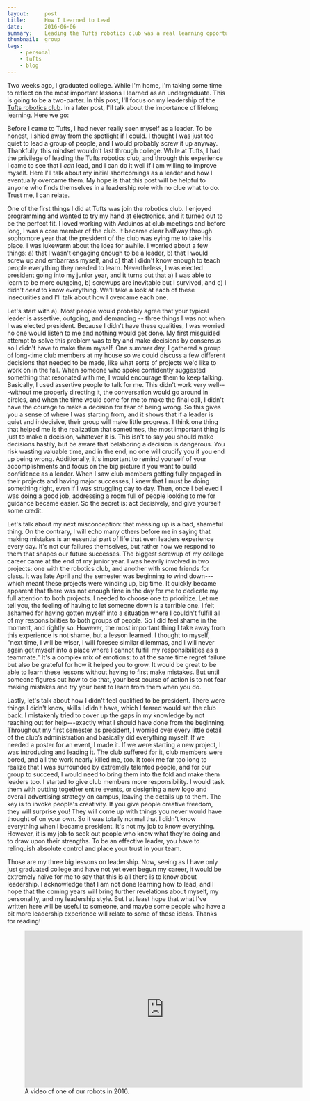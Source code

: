 ```yaml
---
layout:     post
title:      How I Learned to Lead
date:       2016-06-06
summary:    Leading the Tufts robotics club was a real learning opportunity. 
thumbnail:  group
tags:
    - personal
    - tufts
    - blog
---
```


Two weeks ago, I graduated college. While I'm home, I'm taking some time to reflect on the most important lessons I learned as an undergraduate. This is going to be a two-parter. In this post, I'll focus on my leadership of the [Tufts robotics club](http://tuftsroboticsclub.com). In a later post, I'll talk about the importance of lifelong learning. Here we go:

Before I came to Tufts, I had never really seen myself as a leader. To be honest, I shied away from the spotlight if I could. I thought I was just too quiet to lead a group of people, and I would probably screw it up anyway. Thankfully, this mindset wouldn't last through college. While at Tufts, I had the privilege of leading the Tufts robotics club, and through this experience I came to see that I *can* lead, and I can do it well if I am willing to improve myself. Here I'll talk
about my initial shortcomings as a leader and how I eventually overcame them. My hope is that this post will be helpful to anyone who finds themselves in a leadership role with no clue what to do. Trust me, I can relate.

One of the first things I did at Tufts was join the robotics club. I enjoyed programming and wanted to try my hand at electronics, and it turned out to be the perfect fit. I loved working with Arduinos at club meetings and before long, I was a core member of the club. It became clear halfway through sophomore year that the president of the club was eying me to take his place. I was lukewarm about the idea for awhile. I worried about a few things: a) that I wasn't engaging enough to be a leader, b) that I would screw up and embarrass myself, and c) that I didn't know enough to teach people everything they needed to learn. Nevertheless, I was elected president going into my junior year, and it turns out that a) I was able to learn to be more outgoing, b) screwups are inevitable but I survived, and c) I didn't *need* to know everything. We'll take a look at each of these insecurities and I'll talk about how I overcame each one.

Let's start with a). Most people would probably agree that your typical leader is assertive, outgoing, and demanding -- three things I was not when I was elected president. Because I didn't have these qualities, I was worried no one would listen to me and nothing would get done. My first misguided attempt to solve this problem was to try and make decisions by consensus so I didn't have to make them myself. One summer day, I gathered a group of long-time club members at
my house so we could discuss a few different decisions that needed to be made, like what sorts of projects we'd like to work on in the fall. When someone who spoke confidently suggested something that resonated with me, I would encourage them to keep talking. Basically, I used assertive people to talk for me. This didn't work very well---without me properly directing it, the conversation would go around in circles, and when the time would come for me to make the final call, I didn't have the courage to make a decision for fear of being wrong. So this gives you a sense of where I was starting from, and it shows that if a leader is quiet and indecisive, their group will make little progress.  I think one thing that helped me is the realization that sometimes, the most important thing is just to make a decision, whatever it is. This isn't to say you should make decisions hastily, but be aware that belaboring a decision is dangerous. You risk wasting valuable time, and in the end, no one will crucify you if you
end up being wrong. Additionally, it's important to remind yourself of your accomplishments and focus on the big picture if you want to build confidence as a leader. When I saw club members getting fully engaged in their projects and having major successes, I knew that I must be doing something right, even if I was struggling day to day. Then, once I believed I was doing a good job, addressing a room full of people looking to me for guidance became easier. So the secret is: act decisively, and give yourself some credit.

Let's talk about my next misconception: that messing up is a bad, shameful thing. On the contrary, I will echo many others before me in saying that making mistakes is an essential part of life that even leaders experience every day. It's not our failures themselves, but rather how we respond to them that shapes our future successes. The biggest screwup of my college career came at the end of my junior year. I was heavily involved in two projects: one with the
robotics club, and another with some friends for class. It was late April and the semester was beginning to wind down---which meant these projects were winding up, big time. It quickly became apparent that there was not enough time in the day for me to dedicate my full attention to both projects. I needed to choose one to prioritize. Let me tell you, the feeling of having to let someone down is a terrible one. I felt ashamed for having gotten myself into a situation where I couldn't fulfill all of
my responsibilities to both groups of people. So I did feel shame in the moment, and rightly so. However, the most important thing I take away from this experience is not shame, but a lesson learned. I thought to myself, "next time, I will be wiser, I will foresee similar dilemmas, and I will never again get myself into a place where I cannot fulfill my responsibilities as a teammate." It's a complex mix of emotions: to at the same time regret failure but also be
grateful for how it helped you to grow. It would be great to be able to learn these lessons without having to first make mistakes. But until someone figures out how to do that, your best course of action is to not fear making mistakes and try your best to learn from them when you do.

Lastly, let's talk about how I didn't feel qualified to be president. There were things I didn't know, skills I didn't have, which I feared would set the club back. I mistakenly tried to cover up the gaps in my knowledge by not reaching out for help---exactly what I should have done from the beginning. Throughout my first semester as president, I worried over every little detail of the club’s administration and basically did everything myself. If we needed a poster for an event, I made it. If
we were starting a new project, I was introducing and leading it. The club suffered for it, club members were bored, and all the work nearly killed me, too. It took me far too long to realize that I was surrounded by extremely talented people, and for our group to succeed, I would need to bring them into the fold and make them leaders too. I started to give club members more responsibility. I would task them with putting together entire events,
or designing a new logo and overall advertising strategy on campus, leaving the details up to them. The key is to invoke people's creativity. If you give people creative freedom, they will surprise you! They will come up with things you never would have thought of on your own. So it was totally normal that I didn't know everything when I became president. It's not my job to know everything. However, it is my job to seek out people who know what they're doing and to draw upon their strengths. To be an
effective leader, you have to relinquish absolute control and place your trust in your team.

Those are my three big lessons on leadership. Now, seeing as I have only just graduated college and have not yet even begun my career, it would be extremely naive for me to say that this is all there is to know about leadership. I acknowledge that I am not done learning how to lead, and I hope that the coming years will bring further revelations about myself, my personality, and my leadership style. But I at least hope that what I've written here will be
useful to someone, and maybe some people who have a bit more leadership experience will relate to some of these ideas. Thanks for reading!

<figure>
	<iframe width="640" height="360" src="https://www.youtube.com/embed/HwJ5wNpeIzc" frameborder="0" allowfullscreen></iframe>
	<figcaption>A video of one of our robots in 2016.</figcaption>
</figure>
